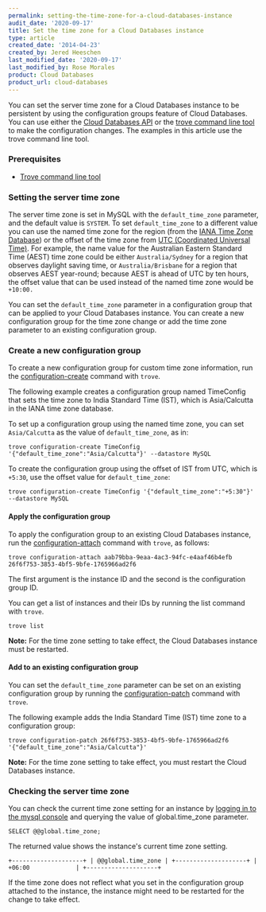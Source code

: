 ```yaml
---
permalink: setting-the-time-zone-for-a-cloud-databases-instance
audit_date: '2020-09-17'
title: Set the time zone for a Cloud Databases instance
type: article
created_date: '2014-04-23'
created_by: Jered Heeschen
last_modified_date: '2020-09-17'
last_modified_by: Rose Morales
product: Cloud Databases
product_url: cloud-databases
---
```


You can set the server time zone for a Cloud Databases instance to be persistent
by using the configuration groups feature of Cloud Databases. You can use either
the [Cloud Databases
API](https://docs.rackspace.com/docs/cloud-databases/v1/getting-started/manage-tz-ovw/)
or the [trove command line
tool](https://docs-ospc.rackspace.com/support/how-to/cloud-databases/managing-configuration-groups-for-cloud-databases-with-the-trove-command-line-tool)
to make the configuration changes. The examples in this article use the trove
command line tool.

### Prerequisites

- [Trove command line
  tool](https://docs-ospc.rackspace.com/support/how-to/cloud-databases/managing-configuration-groups-for-cloud-databases-with-the-trove-command-line-tool)

### Setting the server time zone

The server time zone is set in MySQL with the `default_time_zone` parameter, and the
default value is `SYSTEM`. To set `default_time_zone` to a different value you
can use the named time zone for the region (from the [IANA Time Zone
Database](https://en.wikipedia.org/wiki/List_of_tz_database_time_zones)) or the
offset of the time zone from [UTC (Coordinated Universal
Time)](https://en.wikipedia.org/wiki/Coordinated_Universal_Time). For example,
the name value for the Australian Eastern Standard Time (AEST) time zone could
be either `Australia/Sydney` for a region that observes daylight saving time, or
`Australia/Brisbane` for a region that observes AEST year-round; because AEST is
ahead of UTC by ten hours, the offset value that can be used instead of the
named time zone would be `+10:00.`

You can set the `default_time_zone` parameter in a configuration group that can
be applied to your Cloud Databases instance. You can create a new configuration
group for the time zone change or add the time zone parameter to an existing
configuration group.

### Create a new configuration group

To create a new configuration group for custom time zone information, run the
[configuration-create](https://docs-ospc.rackspace.com/support/how-to/cloud-databases/managing-configuration-groups-for-cloud-databases-with-the-trove-command-line-tool#create-a-new-configuration-group)
command with `trove`.

The following example creates a configuration group named TimeConfig that sets
the time zone to India Standard Time (IST), which is Asia/Calcutta in the IANA
time zone database.

To set up a configuration group using the named time zone, you can set
`Asia/Calcutta` as the value of `default_time_zone`, as in:

    trove configuration-create TimeConfig '{"default_time_zone":"Asia/Calcutta"}' --datastore MySQL

To create the configuration group using the offset of IST from UTC, which is
`+5:30`, use the offset value for `default_time_zone`:

    trove configuration-create TimeConfig '{"default_time_zone":"+5:30"}' --datastore MySQL

#### Apply the configuration group

To apply the configuration group to an existing Cloud Databases instance, run
the
[configuration-attach](https://docs-ospc.rackspace.com/support/how-to/cloud-databases/managing-configuration-groups-for-cloud-databases-with-the-trove-command-line-tool#apply-a-configuration-group-to-an-existing-instance)
command with `trove`, as follows:

    trove configuration-attach aab79bba-9eaa-4ac3-94fc-e4aaf46b4efb 26f6f753-3853-4bf5-9bfe-1765966ad2f6

The first argument is the instance ID and the second is the configuration group
ID.

You can get a list of instances and their IDs by running the list command with
`trove`.

    trove list

**Note:** For the time zone setting to take effect, the Cloud Databases instance
must be restarted.

#### Add to an existing configuration group

You can set the `default_time_zone` parameter can be set on an existing
configuration group by running the
[configuration-patch](https://docs-ospc.rackspace.com/support/how-to/cloud-databases/managing-configuration-groups-for-cloud-databases-with-the-trove-command-line-tool#modify-configuration-groups)
command with `trove`.

The following example adds the India Standard Time (IST) time zone to a
configuration group:

    trove configuration-patch 26f6f753-3853-4bf5-9bfe-1765966ad2f6 '{"default_time_zone":"Asia/Calcutta"}'

**Note:** For the time zone setting to take effect, you must restart the Cloud Databases instance.

### Checking the server time zone

You can check the current time zone setting for an instance by [logging in to
the mysql
console](https://docs-ospc.rackspace.com/support/how-to/cloud-databases/connect-to-a-cloud-databases-instance)
and querying the value of global.time\_zone parameter.

    SELECT @@global.time_zone;

The returned value shows the instance's current time zone setting.

    +--------------------+ | @@global.time_zone | +--------------------+ | +06:00             | +--------------------+

If the time zone does not reflect what you set in the configuration group
attached to the instance, the instance might need to be restarted for the change
to take effect.
